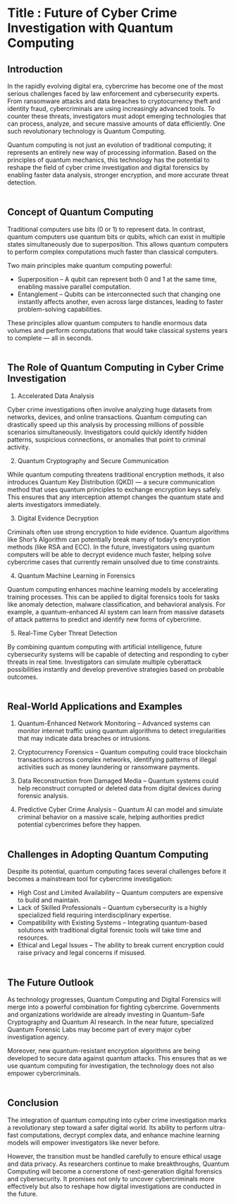 # Title : Future of Cyber Crime Investigation with Quantum Computing

## Introduction

In the rapidly evolving digital era, cybercrime has become one of the most serious challenges faced by law enforcement and cybersecurity experts. From ransomware attacks and data breaches to cryptocurrency theft and identity fraud, cybercriminals are using increasingly advanced tools. To counter these threats, investigators must adopt emerging technologies that can process, analyze, and secure massive amounts of data efficiently. One such revolutionary technology is Quantum Computing.

Quantum computing is not just an evolution of traditional computing; it represents an entirely new way of processing information. Based on the principles of quantum mechanics, this technology has the potential to reshape the field of cyber crime investigation and digital forensics by enabling faster data analysis, stronger encryption, and more accurate threat detection.<br><br>

## Concept of Quantum Computing

Traditional computers use bits (0 or 1) to represent data. In contrast, quantum computers use quantum bits or qubits, which can exist in multiple states simultaneously due to superposition. This allows quantum computers to perform complex computations much faster than classical computers.

Two main principles make quantum computing powerful:

- Superposition – A qubit can represent both 0 and 1 at the same time, enabling massive parallel computation.
- Entanglement – Qubits can be interconnected such that changing one instantly affects another, even across large distances, leading to faster problem-solving capabilities.

These principles allow quantum computers to handle enormous data volumes and perform computations that would take classical systems years to complete — all in seconds.<br><br>

## The Role of Quantum Computing in Cyber Crime Investigation
1. Accelerated Data Analysis

Cyber crime investigations often involve analyzing huge datasets from networks, devices, and online transactions. Quantum computing can drastically speed up this analysis by processing millions of possible scenarios simultaneously. Investigators could quickly identify hidden patterns, suspicious connections, or anomalies that point to criminal activity.

2. Quantum Cryptography and Secure Communication

While quantum computing threatens traditional encryption methods, it also introduces Quantum Key Distribution (QKD) — a secure communication method that uses quantum principles to exchange encryption keys safely. This ensures that any interception attempt changes the quantum state and alerts investigators immediately.

3. Digital Evidence Decryption

Criminals often use strong encryption to hide evidence. Quantum algorithms like Shor’s Algorithm can potentially break many of today’s encryption methods (like RSA and ECC). In the future, investigators using quantum computers will be able to decrypt evidence much faster, helping solve cybercrime cases that currently remain unsolved due to time constraints.

4. Quantum Machine Learning in Forensics

Quantum computing enhances machine learning models by accelerating training processes. This can be applied to digital forensics tools for tasks like anomaly detection, malware classification, and behavioral analysis. For example, a quantum-enhanced AI system can learn from massive datasets of attack patterns to predict and identify new forms of cybercrime.

5. Real-Time Cyber Threat Detection

By combining quantum computing with artificial intelligence, future cybersecurity systems will be capable of detecting and responding to cyber threats in real time. Investigators can simulate multiple cyberattack possibilities instantly and develop preventive strategies based on probable outcomes.<br><br>

## Real-World Applications and Examples

1. Quantum-Enhanced Network Monitoring – Advanced systems can monitor internet traffic using quantum algorithms to detect irregularities that may indicate data breaches or intrusions.

2. Cryptocurrency Forensics – Quantum computing could trace blockchain transactions across complex networks, identifying patterns of illegal activities such as money laundering or ransomware payments.

3. Data Reconstruction from Damaged Media – Quantum systems could help reconstruct corrupted or deleted data from digital devices during forensic analysis.

4. Predictive Cyber Crime Analysis – Quantum AI can model and simulate criminal behavior on a massive scale, helping authorities predict potential cybercrimes before they happen.<br><br>

## Challenges in Adopting Quantum Computing

Despite its potential, quantum computing faces several challenges before it becomes a mainstream tool for cybercrime investigation:

- High Cost and Limited Availability – Quantum computers are expensive to build and maintain.
- Lack of Skilled Professionals – Quantum cybersecurity is a highly specialized field requiring interdisciplinary expertise.
- Compatibility with Existing Systems – Integrating quantum-based solutions with traditional digital forensic tools will take time and resources.
- Ethical and Legal Issues – The ability to break current encryption could raise privacy and legal concerns if misused.<br><br>

## The Future Outlook

As technology progresses, Quantum Computing and Digital Forensics will merge into a powerful combination for fighting cybercrime. Governments and organizations worldwide are already investing in Quantum-Safe Cryptography and Quantum AI research. In the near future, specialized Quantum Forensic Labs may become part of every major cyber investigation agency.

Moreover, new quantum-resistant encryption algorithms are being developed to secure data against quantum attacks. This ensures that as we use quantum computing for investigation, the technology does not also empower cybercriminals.<br><br>

## Conclusion

The integration of quantum computing into cyber crime investigation marks a revolutionary step toward a safer digital world. Its ability to perform ultra-fast computations, decrypt complex data, and enhance machine learning models will empower investigators like never before.

However, the transition must be handled carefully to ensure ethical usage and data privacy. As researchers continue to make breakthroughs, Quantum Computing will become a cornerstone of next-generation digital forensics and cybersecurity. It promises not only to uncover cybercriminals more effectively but also to reshape how digital investigations are conducted in the future.
